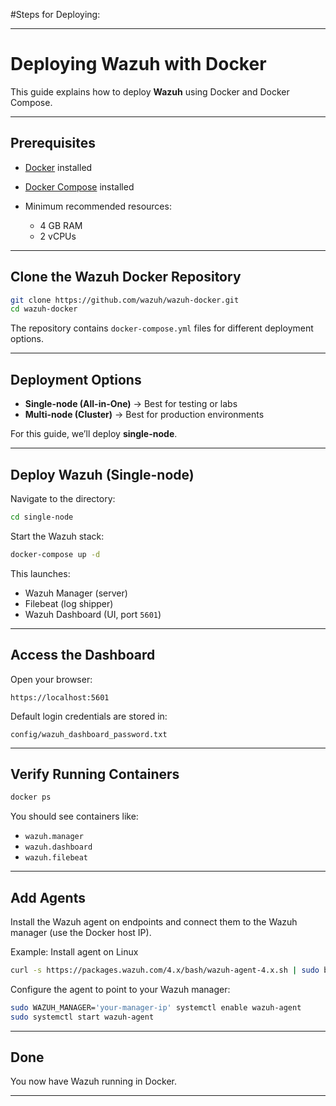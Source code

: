 #Steps for Deploying:

---

# Deploying Wazuh with Docker

This guide explains how to deploy **Wazuh** using Docker and Docker Compose.

---

## Prerequisites

* [Docker](https://docs.docker.com/engine/install/) installed
* [Docker Compose](https://docs.docker.com/compose/install/) installed
* Minimum recommended resources:

  * 4 GB RAM
  * 2 vCPUs

---

## Clone the Wazuh Docker Repository

```bash
git clone https://github.com/wazuh/wazuh-docker.git
cd wazuh-docker
```

The repository contains `docker-compose.yml` files for different deployment options.

---

## Deployment Options

* **Single-node (All-in-One)** → Best for testing or labs
* **Multi-node (Cluster)** → Best for production environments

For this guide, we’ll deploy **single-node**.

---

## Deploy Wazuh (Single-node)

Navigate to the directory:

```bash
cd single-node
```

Start the Wazuh stack:

```bash
docker-compose up -d
```

This launches:

* Wazuh Manager (server)
* Filebeat (log shipper)
* Wazuh Dashboard (UI, port `5601`)

---

## Access the Dashboard

Open your browser:

```
https://localhost:5601
```

Default login credentials are stored in:

```
config/wazuh_dashboard_password.txt
```

---

## Verify Running Containers

```bash
docker ps
```

You should see containers like:

* `wazuh.manager`
* `wazuh.dashboard`
* `wazuh.filebeat`

---

## Add Agents

Install the Wazuh agent on endpoints and connect them to the Wazuh manager (use the Docker host IP).

Example: Install agent on Linux

```bash
curl -s https://packages.wazuh.com/4.x/bash/wazuh-agent-4.x.sh | sudo bash
```

Configure the agent to point to your Wazuh manager:

```bash
sudo WAZUH_MANAGER='your-manager-ip' systemctl enable wazuh-agent
sudo systemctl start wazuh-agent
```

---

## Done

You now have Wazuh running in Docker.

---
